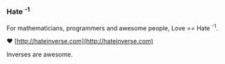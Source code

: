 ### Hate <sup>-1</sup>

For mathematicians, programmers and awesome people, Love == Hate <sup>-1</sup>.

:heart: [http://hateinverse.com](http://hateinverse.com)

Inverses are awesome.